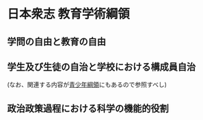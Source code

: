 # 日本衆志 教育学術綱領

## 学問の自由と教育の自由

## 学生及び生徒の自治と学校における構成員自治

(なお、関連する内容が[青少年綱領](./youth.md)にもあるので参照すべし)

## 政治政策過程における科学の機能的役割
